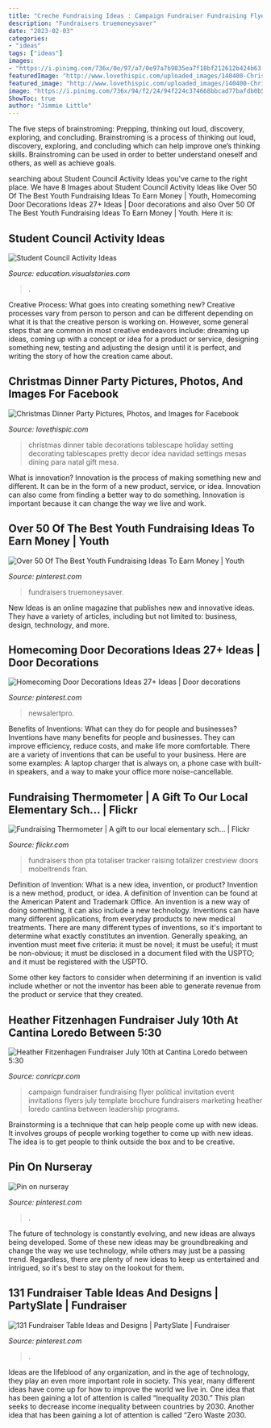 ```yaml
---
title: "Creche Fundraising Ideas : Campaign Fundraiser Fundraising Flyer Political Invitation Event Invitations Flyers July Template Brochure Fundraisers Marketing Heather Loredo Cantina Between Leadership Programs"
description: "Fundraisers truemoneysaver"
date: "2023-02-03"
categories:
- "ideas"
tags: ["ideas"]
images:
- "https://i.pinimg.com/736x/0e/97/a7/0e97a7b9835ea7f18bf212612b424b63.jpg"
featuredImage: "http://www.lovethispic.com/uploaded_images/140400-Christmas-Dinner-Party.jpg"
featured_image: "http://www.lovethispic.com/uploaded_images/140400-Christmas-Dinner-Party.jpg"
image: "https://i.pinimg.com/736x/94/f2/24/94f224c374668bbcad77bafdb0b54e11.jpg"
ShowToc: true
author: "Jimmie Little"
---
```



The five steps of brainstroming: Prepping, thinking out loud, discovery, exploring, and concluding.
Brainstroming is a process of thinking out loud, discovery, exploring, and concluding which can help improve one’s thinking skills. Brainstroming can be used in order to better understand oneself and others, as well as achieve goals.

	

		
searching about Student Council Activity Ideas you've came to the right place. We have 8 Images about Student Council Activity Ideas like Over 50 Of The Best Youth Fundraising Ideas To Earn Money | Youth, Homecoming Door Decorations Ideas 27+ Ideas | Door decorations and also Over 50 Of The Best Youth Fundraising Ideas To Earn Money | Youth. Here it is:
		
    
## Student Council Activity Ideas

<img loading=lazy src="https://media.visualstories.com/uploads/images/1/39/5278524-1280_947653378-1474470_l.jpg" onerror="this.onerror=null;this.src='https://tse1.mm.bing.net/th?id=OIP.2k3PXzK7CUmiwkzvKtgu6gHaFj&amp;pid=15.1';" alt="Student Council Activity Ideas">

_Source: education.visualstories.com_

>. 

	

Creative Process: What goes into creating something new?
Creative processes vary from person to person and can be different depending on what it is that the creative person is working on. However, some general steps that are common in most creative endeavors include: dreaming up ideas, coming up with a concept or idea for a product or service, designing something new, testing and adjusting the design until it is perfect, and writing the story of how the creation came about.

    
## Christmas Dinner Party Pictures, Photos, And Images For Facebook

<img loading=lazy src="http://www.lovethispic.com/uploaded_images/140400-Christmas-Dinner-Party.jpg" onerror="this.onerror=null;this.src='https://tse2.mm.bing.net/th?id=OIP.uTIp51emVBuUOyob-WBQhQHaLH&amp;pid=15.1';" alt="Christmas Dinner Party Pictures, Photos, and Images for Facebook">

_Source: lovethispic.com_

>christmas dinner table decorations tablescape holiday setting decorating tablescapes pretty decor idea navidad settings mesas dining para natal gift mesa. 

	

What is innovation?
Innovation is the process of making something new and different. It can be in the form of a new product, service, or idea. Innovation can also come from finding a better way to do something. Innovation is important because it can change the way we live and work.

    
## Over 50 Of The Best Youth Fundraising Ideas To Earn Money | Youth

<img loading=lazy src="https://i.pinimg.com/736x/94/f2/24/94f224c374668bbcad77bafdb0b54e11.jpg" onerror="this.onerror=null;this.src='https://tse2.mm.bing.net/th?id=OIP.fM7eX4IfebHVDzmJR8VLPgHaLH&amp;pid=15.1';" alt="Over 50 Of The Best Youth Fundraising Ideas To Earn Money | Youth">

_Source: pinterest.com_

>fundraisers truemoneysaver. 

	

New Ideas is an online magazine that publishes new and innovative ideas. They have a variety of articles, including but not limited to: business, design, technology, and more.

    
## Homecoming Door Decorations Ideas 27+ Ideas | Door Decorations

<img loading=lazy src="https://i.pinimg.com/736x/cb/f2/3a/cbf23a864630ffba0dac0e5b3ff92d3b.jpg" onerror="this.onerror=null;this.src='https://tse1.mm.bing.net/th?id=OIP.2YCrkkuYsrPG8o59hmAcYAAAAA&amp;pid=15.1';" alt="Homecoming Door Decorations Ideas 27+ Ideas | Door decorations">

_Source: pinterest.com_

>newsalertpro. 

	

Benefits of Inventions: What can they do for people and businesses?
Inventions have many benefits for people and businesses. They can improve efficiency, reduce costs, and make life more comfortable. There are a variety of inventions that can be useful to your business. Here are some examples: A laptop charger that is always on, a phone case with built-in speakers, and a way to make your office more noise-cancellable.

    
## Fundraising Thermometer | A Gift To Our Local Elementary Sch… | Flickr

<img loading=lazy src="https://c1.staticflickr.com/3/2721/4092881942_febf8f3ee7_b.jpg" onerror="this.onerror=null;this.src='https://tse1.mm.bing.net/th?id=OIP.TpkdRM8CWsokX0sc3N9OSQHaLG&amp;pid=15.1';" alt="Fundraising Thermometer | A gift to our local elementary sch… | Flickr">

_Source: flickr.com_

>fundraisers thon pta totaliser tracker raising totalizer crestview doors mobeltrends fran. 

	

Definition of Invention: What is a new idea, invention, or product?
Invention is a new method, product, or idea. A definition of Invention can be found at the American Patent and Trademark Office. An invention is a new way of doing something, it can also include a new technology. Inventions can have many different applications, from everyday products to new medical treatments. 
There are many different types of inventions, so it's important to determine what exactly constitutes an invention. Generally speaking, an invention must meet five criteria: it must be novel; it must be useful; it must be non-obvious; it must be disclosed in a document filed with the USPTO; and it must be registered with the USPTO. 

Some other key factors to consider when determining if an invention is valid include whether or not the inventor has been able to generate revenue from the product or service that they created.

    
## Heather Fitzenhagen Fundraiser July 10th At Cantina Loredo Between 5:30

<img loading=lazy src="https://www.conricpr.com/wp-content/uploads/2012/07/HeatherCantinaFlyer.jpg" onerror="this.onerror=null;this.src='https://tse3.mm.bing.net/th?id=OIP.byQIOV5BuT0hehvsdle97AHaJ4&amp;pid=15.1';" alt="Heather Fitzenhagen Fundraiser July 10th at Cantina Loredo between 5:30">

_Source: conricpr.com_

>campaign fundraiser fundraising flyer political invitation event invitations flyers july template brochure fundraisers marketing heather loredo cantina between leadership programs. 

	

Brainstorming is a technique that can help people come up with new ideas. It involves groups of people working together to come up with new ideas. The idea is to get people to think outside the box and to be creative.

    
## Pin On Nurseray

<img loading=lazy src="https://i.pinimg.com/736x/0e/97/a7/0e97a7b9835ea7f18bf212612b424b63.jpg" onerror="this.onerror=null;this.src='https://tse1.mm.bing.net/th?id=OIP.8o20e6ZZTCz9DM3DLCRdsAHaJ5&amp;pid=15.1';" alt="Pin on nurseray">

_Source: pinterest.com_

>. 

	

The future of technology is constantly evolving, and new ideas are always being developed. Some of these new ideas may be groundbreaking and change the way we use technology, while others may just be a passing trend. Regardless, there are plenty of new ideas to keep us entertained and intrigued, so it's best to stay on the lookout for them.

    
## 131 Fundraiser Table Ideas And Designs | PartySlate | Fundraiser

<img loading=lazy src="https://i.pinimg.com/736x/0f/cf/38/0fcf38cfa6b1ffcb0a6ac1c708f86692.jpg" onerror="this.onerror=null;this.src='https://tse1.mm.bing.net/th?id=OIP.f7Ta20NNLab-PcSdSFMHtQHaLa&amp;pid=15.1';" alt="131 Fundraiser Table Ideas and Designs | PartySlate | Fundraiser">

_Source: pinterest.com_

>. 

	

Ideas are the lifeblood of any organization, and in the age of technology, they play an even more important role in society. This year, many different ideas have come up for how to improve the world we live in. One idea that has been gaining a lot of attention is called “Inequality 2030.” This plan seeks to decrease income inequality between countries by 2030. Another idea that has been gaining a lot of attention is called “Zero Waste 2030.

